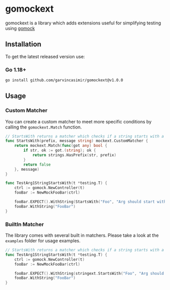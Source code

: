 # gomockext
gomockext is a library which adds extensions useful for simplifying testing using [gomock](https://github.com/golang/mock)

## Installation


To get the latest released version use:

### Go 1.18+

```bash
go install github.com/garvincasimir/gomockext@v1.0.0
```
## Usage

### Custom Matcher
You can create a custom matcher to meet more specific conditions by calling the `gomockext.Match` function. 

```go
// StartsWith returns a matcher which checks if a string starts with a specific prefix
func StartsWith(prefix, message string) mockext.CustomMatcher {
	return mockext.Match(func(got any) bool {
		if str, ok := got.(string); ok {
			return strings.HasPrefix(str, prefix)
		}
		return false
	}, message)
}

func TestArg1StringStartsWith(t *testing.T) {
	ctrl := gomock.NewController(t)
	fooBar := NewMockFooBar(ctrl)

	fooBar.EXPECT().WithString(StartsWith("Foo", "Arg should start with Foo")).Times(1)
	fooBar.WithString("FooBar")
}
```

### BuiltIn Matcher
The library comes with several built in matchers. Please take a look at the `examples` folder for usage examples. 

```go
// StartsWith returns a matcher which checks if a string starts with a specific prefix
func TestArg1StringStartsWith(t *testing.T) {
	ctrl := gomock.NewController(t)
	fooBar := NewMockFooBar(ctrl)

	fooBar.EXPECT().WithString(stringext.StartsWith("Foo", "Arg should start with Foo")).Times(1)
	fooBar.WithString("FooBar")
}
```